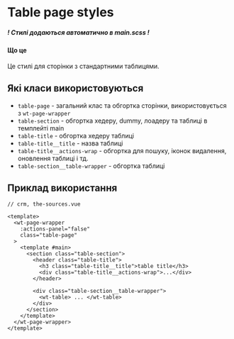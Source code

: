 # Table page styles

##### ! Стилі додаються автоматично в main.scss !

#### Що це

Це стилі для сторінки з стандартними таблицями.

## Які класи використовуються

- `table-page` - загальний клас та обгортка сторінки, використовується з `wt-page-wrapper`
- `table-section` - обгортка хедеру, dummy, лоадеру та таблиці в темплейті main
- `table-title` - обгортка хедеру таблиці
- `table-title__title` - назва таблиці
- `table-title__actions-wrap` - обгортка для пошуку, іконок видалення, оновлення таблиці і тд.
- `table-section__table-wrapper` - обгортка таблиці

## Приклад використання

```vue
// crm, the-sources.vue

<template>
  <wt-page-wrapper
    :actions-panel="false"
    class="table-page"
  >
    <template #main>
      <section class="table-section">
        <header class="table-title">
          <h3 class="table-title__title">table title</h3>
          <div class="table-title__actions-wrap">...</div>
        </header>

        <div class="table-section__table-wrapper">
          <wt-table> ... </wt-table>
        </div>
      </section>
    </template>
  </wt-page-wrapper>
</template>
```

